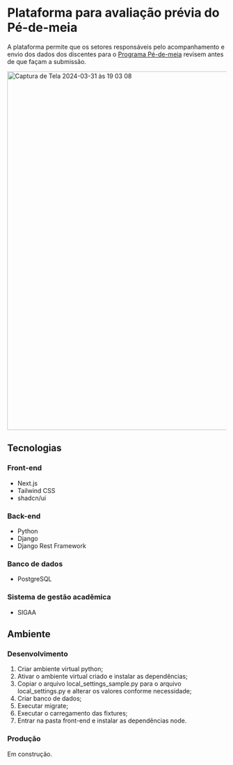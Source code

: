 # Plataforma para avaliação prévia do Pé-de-meia

A plataforma permite que os setores responsáveis pelo acompanhamento e envio dos dados dos discentes para o [Programa Pé-de-meia](https://www.gov.br/mec/pt-br/pe-de-meia) revisem antes de que façam a submissão.

<img width="825" alt="Captura de Tela 2024-03-31 às 19 03 08" src="https://github.com/Unanimad/pe-de-meia/assets/5610653/574822d6-b099-45c5-be11-0aa64678b877">

## Tecnologias

### Front-end

- Next.js
- Tailwind CSS
- shadcn/ui

### Back-end
- Python
- Django
- Django Rest Framework

### Banco de dados
- PostgreSQL

### Sistema de gestão acadêmica
- SIGAA

## Ambiente

### Desenvolvimento

1. Criar ambiente virtual python;
2. Ativar o ambiente virtual criado e instalar as dependências;
3. Copiar o arquivo local_settings_sample.py para o arquivo local_settings.py e alterar os valores conforme necessidade;
4. Criar banco de dados;
5. Executar migrate;
6. Executar o carregamento das fixtures;
7. Entrar na pasta front-end e instalar as dependências node.

### Produção

Em construção.

